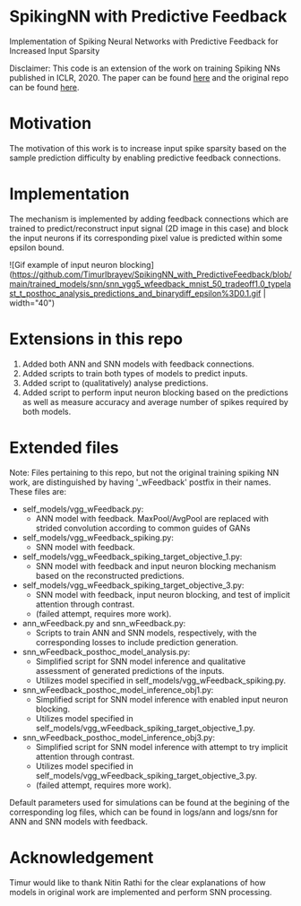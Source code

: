 # SpikingNN with Predictive Feedback
Implementation of Spiking Neural Networks with Predictive Feedback for Increased Input Sparsity

Disclaimer: This code is an extension of the work on training Spiking NNs published in ICLR, 2020. The paper can be found [here](https://openreview.net/forum?id=B1xSperKvH) and the original repo can be found [here](https://github.com/nitin-rathi/hybrid-snn-conversion).

# Motivation
The motivation of this work is to increase input spike sparsity based on the sample prediction difficulty by enabling predictive feedback connections.

# Implementation
The mechanism is implemented by adding feedback connections which are trained to predict/reconstruct input signal (2D image in this case) and block the input neurons if its corresponding pixel value is predicted within some epsilon bound.

![Gif example of input neuron blocking](https://github.com/TimurIbrayev/SpikingNN_with_PredictiveFeedback/blob/main/trained_models/snn/snn_vgg5_wfeedback_mnist_50_tradeoff1.0_typelast_t_posthoc_analysis_predictions_and_binarydiff_epsilon%3D0.1.gif | width="40")

# Extensions in this repo
1. Added both ANN and SNN models with feedback connections.
2. Added scripts to train both types of models to predict inputs.
3. Added script to (qualitatively) analyse predictions.
4. Added script to perform input neuron blocking based on the predictions as well as measure accuracy and average number of spikes required by both models.

# Extended files
Note: Files pertaining to this repo, but not the original training spiking NN work, are distinguished by having '\_wFeedback' postfix in their names.
These files are:
* self_models/vgg_wFeedback.py:
  * ANN model with feedback. MaxPool/AvgPool are replaced with strided convolution according to common guides of GANs
* self_models/vgg_wFeedback_spiking.py:
  * SNN model with feedback.
* self_models/vgg_wFeedback_spiking_target_objective_1.py:
  * SNN model with feedback and input neuron blocking mechanism based on the reconstructed predictions.
* self_models/vgg_wFeedback_spiking_target_objective_3.py:
  * SNN model with feedback, input neuron blocking, and test of implicit attention through contrast. 
  * (failed attempt, requires more work).
* ann_wFeedback.py and snn_wFeedback.py:
  * Scripts to train ANN and SNN models, respectively, with the corresponding losses to include prediction generation.
* snn_wFeedback_posthoc_model_analysis.py:
  * Simplified script for SNN model inference and qualitative assessment of generated predictions of the inputs.
  * Utilizes model specified in self_models/vgg_wFeedback_spiking.py.
* snn_wFeedback_posthoc_model_inference_obj1.py:
  * Simplified script for SNN model inference with enabled input neuron blocking. 
  * Utilizes model specified in self_models/vgg_wFeedback_spiking_target_objective_1.py.
* snn_wFeedback_posthoc_model_inference_obj3.py:
  * Simplified script for SNN model inference with attempt to try implicit attention through contrast.
  * Utilizes model specified in self_models/vgg_wFeedback_spiking_target_objective_3.py.
  * (failed attempt, requires more work).

Default parameters used for simulations can be found at the begining of the corresponding log files, which can be found in logs/ann and logs/snn for ANN and SNN models with feedback.

# Acknowledgement
Timur would like to thank Nitin Rathi for the clear explanations of how models in original work are implemented and perform SNN processing.
